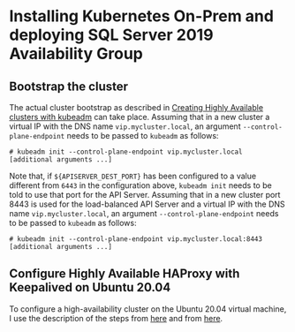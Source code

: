 
# Installing Kubernetes On-Prem and deploying SQL Server 2019 Availability Group

## Bootstrap the cluster

The actual cluster bootstrap as described in [Creating Highly Available clusters with kubeadm](https://kubernetes.io/docs/setup/production-environment/tools/kubeadm/high-availability/) can take place.
Assuming that in a new cluster a virtual IP with the DNS name `vip.mycluster.local`, an argument `--control-plane-endpoint` needs to be passed to `kubeadm` as follows:
```
# kubeadm init --control-plane-endpoint vip.mycluster.local [additional arguments ...]
```

Note that, if `${APISERVER_DEST_PORT}` has been configured to a value different from `6443` in the configuration above, `kubeadm init` needs to be told to use that port for the API Server. Assuming that in a new cluster port 8443 is used for the load-balanced API Server and a virtual IP with the DNS name `vip.mycluster.local`, an argument `--control-plane-endpoint` needs to be passed to `kubeadm` as follows:

```
# kubeadm init --control-plane-endpoint vip.mycluster.local:8443 [additional arguments ...]
```
## Configure Highly Available HAProxy with Keepalived on Ubuntu 20.04

To configure a high-availability cluster on the Ubuntu 20.04 virtual machine, I use the description of the steps from [here](https://kifarunix.com/configure-highly-available-haproxy-with-keepalived-on-ubuntu-20-04/) and from [here](https://github.com/kubernetes/kubeadm/blob/master/docs/ha-considerations.md#bootstrap-the-cluster).

